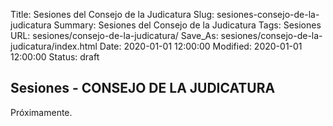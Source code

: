 Title: Sesiones del Consejo de la Judicatura
Slug: sesiones-consejo-de-la-judicatura
Summary: Sesiones del Consejo de la Judicatura
Tags: Sesiones
URL: sesiones/consejo-de-la-judicatura/
Save_As: sesiones/consejo-de-la-judicatura/index.html
Date: 2020-01-01 12:00:00
Modified: 2020-01-01 12:00:00
Status: draft

## Sesiones - CONSEJO DE LA JUDICATURA

Próximamente.



